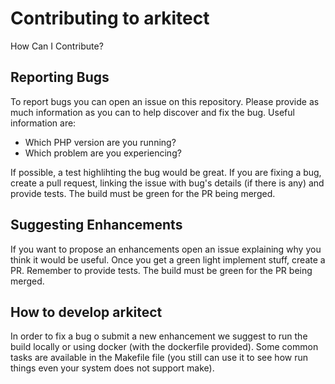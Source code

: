 # Contributing to arkitect

How Can I Contribute?

## Reporting Bugs

To report bugs you can open an issue on this repository. Please provide as much information as you can to help discover and fix the bug.
Useful information are:
- Which PHP version are you running?
- Which problem are you experiencing?

If possible, a test highlihting the bug would be great.
If you are fixing a bug, create a pull request, linking the issue with bug's details (if there is any) and provide tests.
The build must be green for the PR being merged.

## Suggesting Enhancements

If you want to propose an enhancements open an issue explaining why you think it would be useful.
Once you get a green light implement stuff, create a PR. Remember to provide tests.
The build must be green for the PR being merged.

## How to develop arkitect

In order to fix a bug o submit a new enhancement we suggest to run the build locally or using docker (with the dockerfile provided).
Some common tasks are available in the Makefile file (you still can use it to see how run things even your system does not support make).
